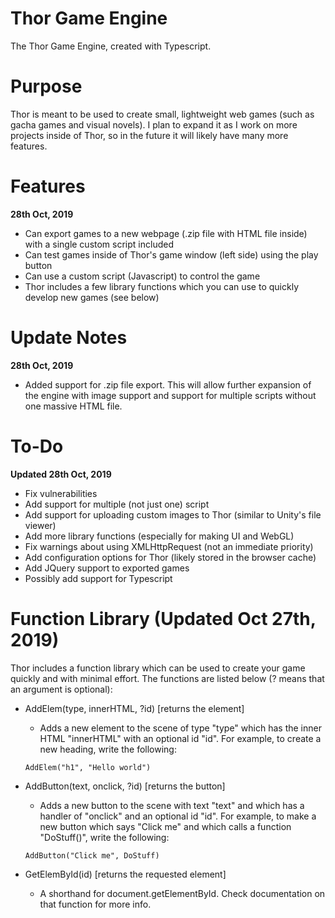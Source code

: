 # Thor Game Engine
 The Thor Game Engine, created with Typescript. 

# Purpose
Thor is meant to be used to create small, lightweight web games (such as gacha games and 
visual novels). I plan to expand it as I work on more projects inside of Thor, so 
in the future it will likely have many more features.

# Features
**28th Oct, 2019**
- Can export games to a new webpage (.zip file with HTML file inside) with a single custom script included
- Can test games inside of Thor's game window (left side) using the play button
- Can use a custom script (Javascript) to control the game
- Thor includes a few library functions which you can use to quickly develop new games (see below)

# Update Notes
**28th Oct, 2019**
- Added support for .zip file export. This will allow further expansion of the engine with image support and support for multiple scripts without one massive HTML file.

# To-Do
**Updated 28th Oct, 2019**
- Fix vulnerabilities
- Add support for multiple (not just one) script
- Add support for uploading custom images to Thor (similar to Unity's file viewer)
- Add more library functions (especially for making UI and WebGL)
- Fix warnings about using XMLHttpRequest (not an immediate priority)
- Add configuration options for Thor (likely stored in the browser cache)
- Add JQuery support to exported games
- Possibly add support for Typescript

# Function Library (Updated Oct 27th, 2019)
Thor includes a function library which can be used to create your game quickly and with 
minimal effort. The functions are listed below (? means that an argument is optional): 

- AddElem(type, innerHTML, ?id)     [returns the element]
  - Adds a new element to the scene of type "type" which has the inner HTML "innerHTML" 
with an optional id "id". For example, to create a new heading, write the following: 
  ```
  AddElem("h1", "Hello world")
  ```

- AddButton(text, onclick, ?id)     [returns the button]
  - Adds a new button to the scene with text "text" and which has a handler of "onclick"
  and an optional id "id". For example, to make a new button which says "Click me" 
  and which calls a function "DoStuff()", write the following: 
  ```
  AddButton("Click me", DoStuff)
  ```
  
- GetElemById(id)                 [returns the requested element]
  - A shorthand for document.getElementById. Check documentation on that function
  for more info.
